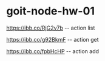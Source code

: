 # goit-node-hw-01

https://ibb.co/RjG2v7b -- action list

https://ibb.co/g92BkmF -- action get

https://ibb.co/fpbHcHP -- action add
